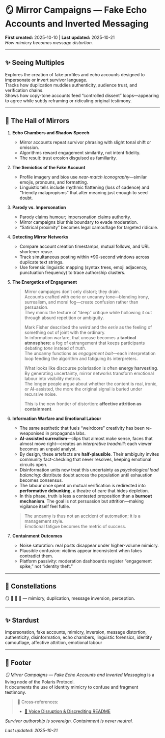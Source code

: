 # 🪞 Mirror Campaigns — Fake Echo Accounts and Inverted Messaging  
**First created:** 2025-10-10 | **Last updated:** 2025-10-21  
*How mimicry becomes message distortion.*

---

## ✨ Seeing Multiples    
Explores the creation of fake profiles and echo accounts designed to impersonate or invert survivor language.  
Tracks how duplication muddies authenticity, audience trust, and verification chains.  
Shows how copy-tone accounts feed “controlled dissent” loops—appearing to agree while subtly reframing or ridiculing original testimony.

---

## 🪩 The Hall of Mirrors  

1. **Echo Chambers and Shadow Speech**  
   - Mirror accounts repeat survivor phrasing with slight tonal shift or omission.  
   - Algorithms reward engagement similarity, not intent fidelity.  
   - The result: trust erosion disguised as familiarity.

2. **The Semiotics of the Fake Account**  
   - Profile imagery and bios use *near-match iconography*—similar emojis, pronouns, and formatting.  
   - Linguistic tells include rhythmic flattening (loss of cadence) and “friendly malapropisms” that alter meaning just enough to seed doubt.  

3. **Parody vs. Impersonation**  
   - Parody claims humour; impersonation claims authority.  
   - Mirror campaigns blur this boundary to evade moderation.  
   - “Satirical proximity” becomes legal camouflage for targeted ridicule.  

4. **Detecting Mirror Networks**  
   - Compare account creation timestamps, mutual follows, and URL shortener reuse.  
   - Track simultaneous posting within ±90-second windows across duplicate text strings.  
   - Use forensic linguistic mapping (syntax trees, emoji adjacency, punctuation frequency) to trace authorship clusters.  

5. **The Energetics of Engagement**  
   > Mirror campaigns don’t only distort; they drain.  
   > Accounts crafted with eerie or uncanny tone—blending irony, surrealism, and moral fog—create confusion rather than persuasion.  
   > They mimic the texture of “deep” critique while hollowing it out through absurd repetition or ambiguity.  
   >  
   > Mark Fisher described the *weird* and the *eerie* as the feeling of something out of joint with the ordinary.  
   > In information warfare, that unease becomes a **tactical atmosphere**: a fog of estrangement that keeps participants debating *tone* instead of *truth*.  
   > The uncanny functions as *engagement bait*—each interpretation loop feeding the algorithm and fatiguing its interpreters.  
   >  
   > What looks like discourse polarisation is often **energy harvesting**.  
   > By generating uncertainty, mirror networks transform emotional labour into visibility metrics.  
   > The longer people argue about whether the content is real, ironic, or AI-assisted, the more the original signal is buried under recursive noise.  
   >  
   > This is the new frontier of distortion: **affective attrition as containment**.

6. **Information Warfare and Emotional Labour**  
   - The same aesthetic that fuels “weirdcore” creativity has been re-weaponised in propaganda labs.  
   - **AI-assisted surrealism**—clips that almost make sense, faces that almost move right—creates an *interpretive treadmill*: each viewer becomes an unpaid analyst.  
   - By design, these artefacts are **half-plausible**. Their ambiguity invites community fact-checking that never resolves, keeping emotional circuits open.  
   - Disinformation units now treat this uncertainty as *psychological load balancing*: distribute doubt across the population until exhaustion becomes consensus.  
   - The labour once spent on mutual verification is redirected into **performative debunking**, a theatre of care that hides depletion.  
   - In this phase, truth is less a contested proposition than a **burnout mechanism**. The goal is not persuasion but attrition—making vigilance itself feel futile.  
   > The uncanny is thus not an accident of automation; it is a management style.  
   > Emotional fatigue becomes the metric of success.

7. **Containment Outcomes**  
   - Noise saturation: real posts disappear under higher-volume mimicry.  
   - Plausible confusion: victims appear inconsistent when fakes contradict them.  
   - Platform passivity: moderation dashboards register “engagement spike,” not “identity theft.”  

---

## 🌌 Constellations  
🪞 👅 🧿 🧬 — mimicry, duplication, message inversion, perception.

---

## ✨ Stardust  
impersonation, fake accounts, mimicry, inversion, message distortion, authenticity, disinformation, echo chambers, linguistic forensics, identity camouflage, affective attrition, emotional labour

---

## 🏮 Footer  
*🪞 Mirror Campaigns — Fake Echo Accounts and Inverted Messaging* is a living node of the Polaris Protocol.  
It documents the use of identity mimicry to confuse and fragment testimony.  

> 📡 Cross-references:
> 
> - [👅 Voice Disruption & Discrediting README](./README.md)  

*Survivor authorship is sovereign. Containment is never neutral.*  

_Last updated: 2025-10-21_
